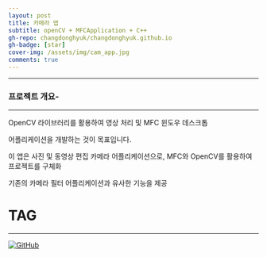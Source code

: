 ```yaml
---
layout: post
title: 카메라 앱
subtitle: openCV + MFCApplication + C++
gh-repo: changdonghyuk/changdonghyuk.github.io
gh-badge: [star]
cover-img: /assets/img/cam_app.jpg
comments: true
---
```

---

### 프로젝트 개요-
--- 
OpenCV 라이브러리를 활용하여 영상 처리 및 MFC 윈도우 데스크톱  

어플리케이션을 개발하는 것이 목표입니다.

이 앱은 사진 및 동영상 편집 카메라 어플리케이션으로, MFC와 OpenCV를 활용하여 프로젝트를 구체화  

기존의 카메라 필터 어플리케이션과 유사한 기능을 제공  
# TAG  
---
[![GitHub](https://img.shields.io/badge/github.com/changdonghyuk/rain_CAMARA_APP_Project_MFC-181717?style=for-the-badge&logo=GITHUB&logoColor=white)](https://github.com/changdonghyuk/rain-CAMARA-APP-Project_MFC) 

